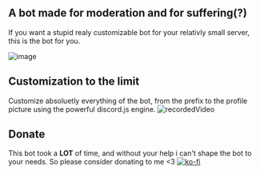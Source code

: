 ## A bot made for moderation and for suffering(?)

If you want a stupid realy customizable bot for your relativly small server, this is the bot for you.




![image](https://user-images.githubusercontent.com/81704775/119379797-ea2a8d80-bc8d-11eb-8371-fdef8f999605.png)
## Customization to the limit
Customize absoluetly everything of the bot, from the prefix to the profile picture using the powerful discord.js engine.
![recordedVideo](https://user-images.githubusercontent.com/81704775/119380251-789f0f00-bc8e-11eb-83af-eaee5eebfa94.gif)

## Donate

This bot took a **LOT** of time, and without your help i can't shape the bot to your needs. So please consider donating to me <3
[![ko-fi](https://ko-fi.com/img/githubbutton_sm.svg)](https://ko-fi.com/M4M24QEPM)
